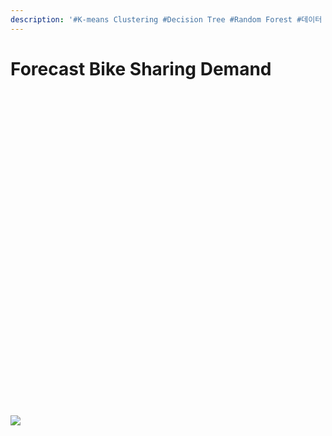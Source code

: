 ```yaml
---
description: '#K-means Clustering #Decision Tree #Random Forest #데이터 분석'
---
```


# Forecast Bike Sharing Demand

<figure><img src="../../../.gitbook/assets/Forecast Bike Sharing Demand_페이지_01 (5).jpg" alt=""><figcaption></figcaption></figure>

<figure><img src="../../../.gitbook/assets/Forecast Bike Sharing Demand_페이지_02 (5).jpg" alt=""><figcaption></figcaption></figure>

<figure><img src="../../../.gitbook/assets/Forecast Bike Sharing Demand_페이지_03 (4).jpg" alt=""><figcaption></figcaption></figure>

<figure><img src="../../../.gitbook/assets/Forecast Bike Sharing Demand_페이지_04 (3).jpg" alt=""><figcaption></figcaption></figure>

<figure><img src="../../../.gitbook/assets/Forecast Bike Sharing Demand_페이지_05 (5).jpg" alt=""><figcaption></figcaption></figure>

<figure><img src="../../../.gitbook/assets/Forecast Bike Sharing Demand_페이지_06 (3).jpg" alt=""><figcaption></figcaption></figure>

<figure><img src="../../../.gitbook/assets/Forecast Bike Sharing Demand_페이지_07 (2).jpg" alt=""><figcaption></figcaption></figure>

<figure><img src="../../../.gitbook/assets/Forecast Bike Sharing Demand_페이지_08 (4).jpg" alt=""><figcaption></figcaption></figure>

<figure><img src="../../../.gitbook/assets/Forecast Bike Sharing Demand_페이지_09 (5).jpg" alt=""><figcaption></figcaption></figure>

<figure><img src="../../../.gitbook/assets/Forecast Bike Sharing Demand_페이지_10 (1).jpg" alt=""><figcaption></figcaption></figure>

<figure><img src="../../../.gitbook/assets/Forecast Bike Sharing Demand_페이지_11 (5).jpg" alt=""><figcaption></figcaption></figure>

<figure><img src="../../../.gitbook/assets/Forecast Bike Sharing Demand_페이지_12 (2).jpg" alt=""><figcaption></figcaption></figure>

<figure><img src="../../../.gitbook/assets/Forecast Bike Sharing Demand_페이지_13 (4).jpg" alt=""><figcaption></figcaption></figure>

<figure><img src="../../../.gitbook/assets/Forecast Bike Sharing Demand_페이지_14 (2).jpg" alt=""><figcaption></figcaption></figure>

<figure><img src="../../../.gitbook/assets/Forecast Bike Sharing Demand_페이지_15 (4).jpg" alt=""><figcaption></figcaption></figure>

<figure><img src="../../../.gitbook/assets/Forecast Bike Sharing Demand_페이지_16.jpg" alt=""><figcaption></figcaption></figure>

<figure><img src="../../../.gitbook/assets/Forecast Bike Sharing Demand_페이지_17 (5).jpg" alt=""><figcaption></figcaption></figure>

<figure><img src="../../../.gitbook/assets/Forecast Bike Sharing Demand_페이지_18.jpg" alt=""><figcaption></figcaption></figure>

<figure><img src="../../../.gitbook/assets/Forecast Bike Sharing Demand_페이지_19 (5).jpg" alt=""><figcaption></figcaption></figure>

<figure><img src="../../../.gitbook/assets/Forecast Bike Sharing Demand_페이지_20 (4).jpg" alt=""><figcaption></figcaption></figure>

<figure><img src="../../../.gitbook/assets/Forecast Bike Sharing Demand_페이지_21 (5).jpg" alt=""><figcaption></figcaption></figure>

<figure><img src="../../../.gitbook/assets/Forecast Bike Sharing Demand_페이지_22 (2).jpg" alt=""><figcaption></figcaption></figure>

<figure><img src="../../../.gitbook/assets/Forecast Bike Sharing Demand_페이지_23 (5).jpg" alt=""><figcaption></figcaption></figure>

<figure><img src="../../../.gitbook/assets/Forecast Bike Sharing Demand_페이지_24 (5).jpg" alt=""><figcaption></figcaption></figure>

<figure><img src="../../../.gitbook/assets/Forecast Bike Sharing Demand_페이지_25 (2).jpg" alt=""><figcaption></figcaption></figure>

<figure><img src="../../../.gitbook/assets/Forecast Bike Sharing Demand_페이지_26.jpg" alt=""><figcaption></figcaption></figure>

<figure><img src="../../../.gitbook/assets/Forecast Bike Sharing Demand_페이지_27 (2).jpg" alt=""><figcaption></figcaption></figure>

<figure><img src="../../../.gitbook/assets/Forecast Bike Sharing Demand_페이지_28 (3).jpg" alt=""><figcaption></figcaption></figure>

<figure><img src="../../../.gitbook/assets/Forecast Bike Sharing Demand_페이지_29 (3).jpg" alt=""><figcaption></figcaption></figure>

<figure><img src="../../../.gitbook/assets/Forecast Bike Sharing Demand_페이지_30 (5).jpg" alt=""><figcaption></figcaption></figure>

<figure><img src="../../../.gitbook/assets/Forecast Bike Sharing Demand_페이지_31 (4).jpg" alt=""><figcaption></figcaption></figure>

<figure><img src="../../../.gitbook/assets/Forecast Bike Sharing Demand_페이지_32 (4).jpg" alt=""><figcaption></figcaption></figure>

<figure><img src="../../../.gitbook/assets/Forecast Bike Sharing Demand_페이지_33 (5).jpg" alt=""><figcaption></figcaption></figure>

<figure><img src="../../../.gitbook/assets/Forecast Bike Sharing Demand_페이지_34 (5).jpg" alt=""><figcaption></figcaption></figure>

<figure><img src="../../../.gitbook/assets/Forecast Bike Sharing Demand_페이지_35 (5).jpg" alt=""><figcaption></figcaption></figure>

<figure><img src="../../../.gitbook/assets/Forecast Bike Sharing Demand_페이지_36 (4).jpg" alt=""><figcaption></figcaption></figure>

<figure><img src="../../../.gitbook/assets/Forecast Bike Sharing Demand_페이지_37 (3).jpg" alt=""><figcaption></figcaption></figure>

![](<../../../.gitbook/assets/Forecast Bike Sharing Demand\_페이지\_38 (5).jpg>)
